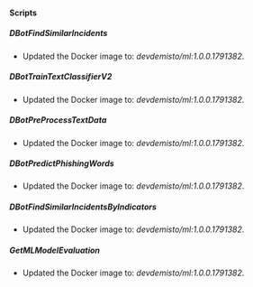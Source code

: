 
#### Scripts

##### DBotFindSimilarIncidents

- Updated the Docker image to: *devdemisto/ml:1.0.0.1791382*.

##### DBotTrainTextClassifierV2
- Updated the Docker image to: *devdemisto/ml:1.0.0.1791382*.

##### DBotPreProcessTextData
- Updated the Docker image to: *devdemisto/ml:1.0.0.1791382*.

##### DBotPredictPhishingWords
- Updated the Docker image to: *devdemisto/ml:1.0.0.1791382*.

##### DBotFindSimilarIncidentsByIndicators
- Updated the Docker image to: *devdemisto/ml:1.0.0.1791382*.

##### GetMLModelEvaluation
- Updated the Docker image to: *devdemisto/ml:1.0.0.1791382*.
